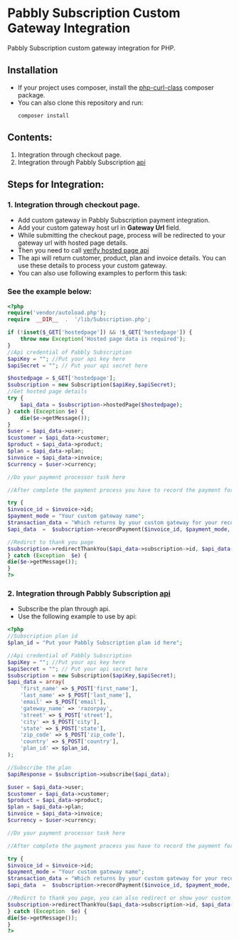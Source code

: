 
# Pabbly Subscription Custom Gateway Integration

Pabbly Subscription custom gateway integration for PHP.

## Installation

* If your project uses composer, install the [php-curl-class](https://github.com/php-curl-class/php-curl-class) composer package.
* You can also clone this repository and run:
	```code 
	composer install
	```
## Contents:

1. 	Integration through checkout page.
2. 	Integration through Pabbly Subscription [api](https://www.pabbly.com/subscriptions/api/#section2)

## Steps for Integration:

### 1. Integration through checkout page.
*	Add custom gateway in Pabbly Subscription payment integration.
*	Add your custom gateway host url in **Gateway Url** field.
* While submitting the checkout page, process will be redirected to your gateway url with hosted page details.
*  Then you need to call [verify hosted page api](https://www.pabbly.com/subscriptions/api/#section26)
* The api will return customer, product, plan and invoice details. You can use these details to process your custom gateway.
* You can also use following examples to perform this task:

### See the example below:

```php
<?php
require('vendor/autoload.php');
require  __DIR__  .  '/lib/Subscription.php';

if (!isset($_GET['hostedpage']) && !$_GET['hostedpage']) {
    throw new Exception('Hosted page data is required');
}
//Api credential of Pabbly Subscription
$apiKey = ""; //Put your api key here
$apiSecret = ""; // Put your api secret here

$hostedpage = $_GET['hostedpage'];
$subscription = new Subscription($apiKey,$apiSecret);
//Get hosted page details
try {
    $api_data = $subscription->hostedPage($hostedpage);
} catch (Exception $e) {
    die($e->getMessage());
}
$user = $api_data->user;
$customer = $api_data->customer;
$product = $api_data->product;
$plan = $api_data->plan;
$invoice = $api_data->invoice;
$currency = $user->currency;

//Do your payment processor task here

//After complete the payment process you have to record the payment for the invoice due. Use the following example for that:

try {
$invoice_id = $invoice->id;
$payment_mode = "Your custom gateway name";
$transaction_data = "Which returns by your custom gateway for your record"; //string/object
$api_data  =  $subscription->recordPayment($invoice_id, $payment_mode, $payment_note, $transaction_data);

//Redirct to thank you page
$subscription->redirectThankYou($api_data->subscription->id, $api_data->subscription->customer_id);
} catch (Exception  $e) {
die($e->getMessage());
}
?>
```

### 2. 	Integration through Pabbly Subscription [api](https://www.pabbly.com/subscriptions/api/#section2)

* Subscribe the plan through api.
* Use the following example to use by api:
```php
<?php
//Subscription plan id
$plan_id = "Put your Pabbly Subscription plan id here";

//Api credential of Pabbly Subscription
$apiKey = ""; //Put your api key here
$apiSecret = ""; // Put your api secret here
$subscription = new Subscription($apiKey,$apiSecret);
$api_data = array(
    'first_name' => $_POST['first_name'],
    'last_name' => $_POST['last_name'],
    'email' => $_POST['email'],
    'gateway_name' => 'razorpay',
    'street' => $_POST['street'],
    'city' => $_POST['city'],
    'state' => $_POST['state'],
    'zip_code' => $_POST['zip_code'],
    'country' => $_POST['country'],
    'plan_id' => $plan_id,
);

//Subscribe the plan
$apiResponse = $subscription->subscribe($api_data);

$user = $api_data->user;
$customer = $api_data->customer;
$product = $api_data->product;
$plan = $api_data->plan;
$invoice = $api_data->invoice;
$currency = $user->currency;

//Do your payment processor task here

//After complete the payment process you have to record the payment for the invoice due. Use the following example for that:

try {
$invoice_id = $invoice->id;
$payment_mode = "Your custom gateway name";
$transaction_data = "Which returns by your custom gateway for your record"; //string/object
$api_data  =  $subscription->recordPayment($invoice_id, $payment_mode, $payment_note, $transaction_data);

//Redirct to thank you page, you can also redirect or show your custom thank you page
$subscription->redirectThankYou($api_data->subscription->id, $api_data->subscription->customer_id);
} catch (Exception  $e) {
die($e->getMessage());
}
?>
```
